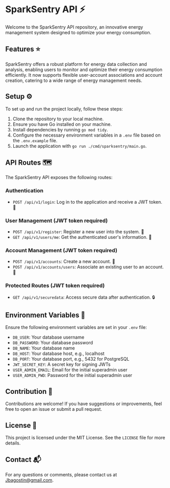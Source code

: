 # SparkSentry API :zap:

Welcome to the SparkSentry API repository, an innovative energy management system designed to optimize your energy consumption.

## Features :star:

SparkSentry offers a robust platform for energy data collection and analysis, enabling users to monitor and optimize their energy consumption efficiently. It now supports flexible user-account associations and account creation, catering to a wide range of energy management needs.

## Setup :gear:

To set up and run the project locally, follow these steps:

1. Clone the repository to your local machine.
2. Ensure you have Go installed on your machine.
3. Install dependencies by running `go mod tidy`.
4. Configure the necessary environment variables in a `.env` file based on the `.env.example` file.
5. Launch the application with `go run ./cmd/sparksentry/main.go`.

## API Routes :world_map:

The SparkSentry API exposes the following routes:

### Authentication
- `POST /api/v1/login`: Log in to the application and receive a JWT token. :key:

### User Management (JWT token required)
- `POST /api/v1/register`: Register a new user into the system. :bust_in_silhouette:
- `GET /api/v1/users/me`: Get the authenticated user's information. :bust_in_silhouette:

### Account Management (JWT token required)
- `POST /api/v1/accounts`: Create a new account. :office:
- `POST /api/v1/accounts/users`: Associate an existing user to an account. :link:

### Protected Routes (JWT token required)
- `GET /api/v1/securedata`: Access secure data after authentication. :lock:

## Environment Variables :key:

Ensure the following environment variables are set in your `.env` file:

- `DB_USER`: Your database username
- `DB_PASSWORD`: Your database password
- `DB_NAME`: Your database name
- `DB_HOST`: Your database host, e.g., localhost
- `DB_PORT`: Your database port, e.g., 5432 for PostgreSQL
- `JWT_SECRET_KEY`: A secret key for signing JWTs
- `USER_ADMIN_EMAIL`: Email for the initial superadmin user
- `USER_ADMIN_PWD`: Password for the initial superadmin user

## Contribution :handshake:

Contributions are welcome! If you have suggestions or improvements, feel free to open an issue or submit a pull request.

## License :page_facing_up:

This project is licensed under the MIT License. See the `LICENSE` file for more details.

## Contact :mailbox_with_mail:

For any questions or comments, please contact us at [Jbagostin@gmail.com](mailto:jbagostin@gmail.com).
